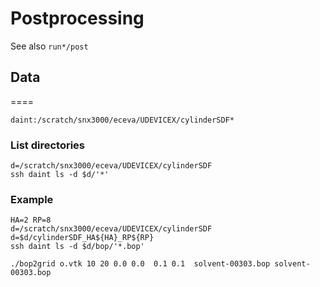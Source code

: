 # Postprocessing

See also `run*/post`

## Data
====

`daint:/scratch/snx3000/eceva/UDEVICEX/cylinderSDF*`

### List directories

``` Shell
d=/scratch/snx3000/eceva/UDEVICEX/cylinderSDF
ssh daint ls -d $d/'*'
```
### Example

``` Shell
HA=2 RP=8
d=/scratch/snx3000/eceva/UDEVICEX/cylinderSDF
d=$d/cylinderSDF_HA${HA}_RP${RP}
ssh daint ls -d $d/bop/'*.bop'
```


    ./bop2grid o.vtk 10 20 0.0 0.0  0.1 0.1  solvent-00303.bop solvent-00303.bop
